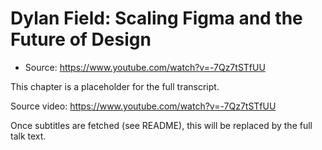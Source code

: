 # Dylan Field: Scaling Figma and the Future of Design

- Source: https://www.youtube.com/watch?v=-7Qz7tSTfUU

This chapter is a placeholder for the full transcript.

Source video: https://www.youtube.com/watch?v=-7Qz7tSTfUU

Once subtitles are fetched (see README), this will be replaced by the full talk text.


